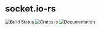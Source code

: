 socket.io-rs
============

[![Build Status](https://travis-ci.org/vibhavp/socket.io-rs.svg?branch=master)](https://travis-ci.org/vibhavp/socket.io-rs)
[![Crates.io](https://img.shields.io/crates/v/engine-io.svg?maxAge=2592000)](https://crates.io/crates/socket-io)
[![Documentation](https://img.shields.io/badge/Rust-%20%20Documentation-blue.svg)](https://vibhavp.github.io/socket.io-rs)

